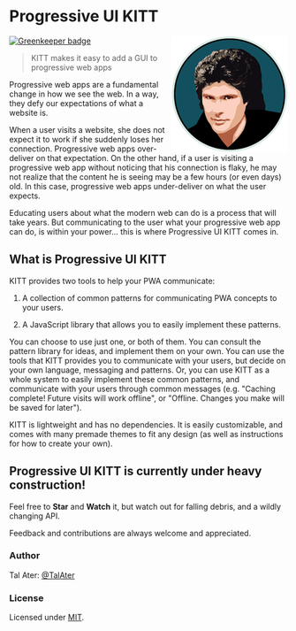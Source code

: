 # Progressive UI KITT

[![Greenkeeper badge](https://badges.greenkeeper.io/TalAter/Progressive-UI-KITT.svg)](https://greenkeeper.io/)
<img src="https://raw.githubusercontent.com/TalAter/Progressive-UI-KITT/master/demo/README-logo.png" align="right" />
> KITT makes it easy to add a GUI to progressive web apps

Progressive web apps are a fundamental change in how we see the web. In a way, they defy our expectations of what a website is.

When a user visits a website, she does not expect it to work if she suddenly loses her connection. Progressive web apps over-deliver on that expectation. On the other hand, if a user is visiting a progressive web app without noticing that his connection is flaky, he may not realize that the content he is seeing may be a few hours (or even days) old. In this case, progressive web apps under-deliver on what the user expects.

Educating users about what the modern web can do is a process that will take years. But communicating to the user what your progressive web app can do, is within your power… this is where Progressive UI KITT comes in.

## What is Progressive UI KITT

KITT provides two tools to help your PWA communicate:

1. A collection of common patterns for communicating PWA concepts to your users.

2. A JavaScript library that allows you to easily implement these patterns.

You can choose to use just one, or both of them. You can consult the pattern library for ideas, and implement them on your own. You can use the tools that KITT provides you to communicate with your users, but decide on your own language, messaging and patterns. Or, you can use KITT as a whole system to easily implement these common patterns, and communicate with your users through common messages (e.g. "Caching complete! Future visits will work offline", or "Offline. Changes you make will be saved for later").

KITT is lightweight and has no dependencies. It is easily customizable, and comes with many premade themes to fit any design (as well as instructions for how to create your own).

## Progressive UI KITT is currently under heavy construction!

Feel free to **Star** and **Watch** it, but watch out for falling debris, and a wildly changing API.

Feedback and contributions are always welcome and appreciated.

### Author

Tal Ater: [@TalAter](https://twitter.com/TalAter)

### License

Licensed under [MIT](https://github.com/TalAter/Progressive-UI-KITT/blob/master/LICENSE).
